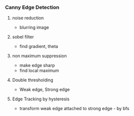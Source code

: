 ### Canny Edge Detection

1. noise reduction 
    - blurring image
 
2. sobel filter
    - find gradient, theta
 
3. non maximum suppression
    - make edge sharp
    - find local maximum 
 
4. Double thresholding
    - Weak edge, Strong edge
 
5. Edge Tracking by hysteresis
    - transform weak edge attached to strong edge - by bfs
